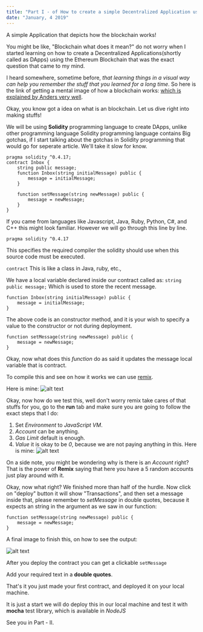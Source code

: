 ```yaml
---
title: "Part I - of How to create a simple Decentralized Application using Ethereum Blockchain?"
date: "January, 4 2019"
---
```


A simple Application that depicts how the blockchain works!

You might be like, "Blockchain what does it mean?" do not worry when I started learning on how to create a Decentralized Applications(shortly called as DApps) using the Ethereum Blockchain that was the exact question that came to my mind.

I heard somewhere, sometime before, *that learning things in a visual way can help you remember the stuff that you learned for a long time*. So here is the link of getting a mental image of how a blockchain works: [which is explained by Anders very well](https://anders.com/blockchain/hash.html).

Okay, you know got a idea on what is an blockchain. Let us dive right into making stuffs!

We will be using **Solidity** programming language to create DApps, unlike other programming language Solidity programming language contains Big gotchas, if I start talking about the gotchas in Solidity programming that would go for seperate article. We'll take it slow for know.

```solidity
pragma solidity ^0.4.17;  
contract Inbox {     
	string public message;      
	function Inbox(string initialMessage) public {         
		message = initialMessage;     
	}

	function setMessage(string newMessage) public {         
		message = newMessage;     
	}
}
```

If you came from languages like Javascript, Java, Ruby, Python, C#, and C++ this might look familiar. However we will go through this line by line.

`pragma solidity ^0.4.17`

This specifies the required compiler the solidity should use when this source code must be executed.

`contract`
This is like a class in Java, ruby, etc.,

We have a local variable declared inside our contract called as:
`string public message;`
Which is used to store the recent message.

```solidity
function Inbox(string initialMessage) public {         
	message = initialMessage;     
}
```
The above code is an constructor method, and it is your wish to specify a value to the constructor or not during deployment.

```solidity
function setMessage(string newMessage) public {
	message = newMessage;
}
```
Okay, now what does this *function* do as said it updates the message local variable that is contract.

To compile this and see on how it works we can use [remix](https://remix.ethereum.org).

Here is mine: ![alt text](https://tp9suw.bn.files.1drv.com/y4mR0dvFtlA0LWDgdD6-9fXBIwUNNwHYVHEN7eMRSt2LH9TlacxB67PKcLzDu03ingJ2RnbfAtrrRuDM0fIpOjxTZzTn_GwTPfk3DD4hvIiPRsaQhd__lYnIFUxu3Y9wkXFQddDuW7-OSwhJCdXFK7VroaopElSliNq4-VBe24aEEPZ2Rsuat2dsXtLpYqABSNYpqGGqjbTd0MtWfmBuhQ2Ug?width=1915&height=1006&cropmode=none "Here is mine")

Okay, now how do we test this, well don't worry remix take cares of that stuffs for you, go to the **run** tab and make sure you are going to follow the exact steps that I do:

1) Set *Environment* to *JavaScript VM*.
2) *Account* can be anything.
3) *Gas Limit* default is enough.
4) *Value* it is okay to be *0*, because we are not paying anything in this.
Here is mine: ![alt text](https://tz9suw.bn.files.1drv.com/y4mzlIwPMqkYmPc-LkLSMf4k2hxeZkI8RXfXtNDg9Lv0azxF4uNyPMek2BETy7QqZhgmla-40-dDllxqb_oHlKsUqjGTmjqLNZVvSkHut8zBIjdI5GvFpt3NDt0L7-crNCKo86ixivh18ztoAKnEs5Jojevrm07MYRnsicfgYhKh4cmpcVPw7OgQ5dICJoDD7ELvgwMSZ9hjxqsBPEfJ1MywQ?width=1920&height=1015&cropmode=none)

On a side note, you might be wondering why is there is an *Account* right? That is the power of **Remix** saying that here you have a 5 random accounts just play around with it.

Okay, now what right?
We finished more than half of the hurdle. Now click on "deploy" button it will show "Transactions", and then set a message inside that, please remember to *setMessage* in double quotes, because it expects an string in the argument as we saw in our function:

```solidity
function setMessage(string newMessage) public {
	message = newMessage;
}
```
A final image to finish this, on how to see the output:

![alt text](https://t59suw.bn.files.1drv.com/y4mqFyhgibKuW4f1T0c19Frngr_gkK2GccWObpN8Mqg4FriPJzFP4L4_EqcE-zGoI6p0Vo3E6Irx-UBEk9MB3MItTMZ1q08QTeHaFYXX4nGGr8ypl6hftlWq5VPhYc_ipjM4-3mVl-m6j6o8giq8xKEehy67GLbnCw0UDFbuvdyl2wBkQ9SLnIQrCWT8Zv0L9Sv3wVJXlnAodKEdJyBhu1thQ?width=1920&height=1003&cropmode=none)

After you deploy the contract you can get a clickable
`setMessage`

Add your required text in a **double quotes**.

That's it you just made your first contract, and deployed it on your local machine.

It is just a start we will do deploy this in our local machine and test it with **mocha** test library, which is available in *NodeJS*

See you in Part - II.